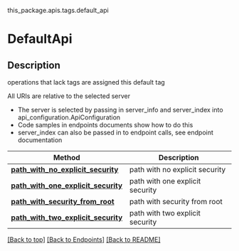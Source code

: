 <a name="top"></a>
this_package.apis.tags.default_api
# DefaultApi

## Description
operations that lack tags are assigned this default tag

All URIs are relative to the selected server
- The server is selected by passing in server_info and server_index into api_configuration.ApiConfiguration
- Code samples in endpoints documents show how to do this
- server_index can also be passed in to endpoint calls, see endpoint documentation

Method | Description
------ | -------------
[**path_with_no_explicit_security**](default_api/path_with_no_explicit_security.md) | path with no explicit security
[**path_with_one_explicit_security**](default_api/path_with_one_explicit_security.md) | path with one explicit security
[**path_with_security_from_root**](default_api/path_with_security_from_root.md) | path with security from root
[**path_with_two_explicit_security**](default_api/path_with_two_explicit_security.md) | path with two explicit security

[[Back to top]](#top) [[Back to Endpoints]](../../../README.md#Endpoints) [[Back to README]](../../../README.md)
